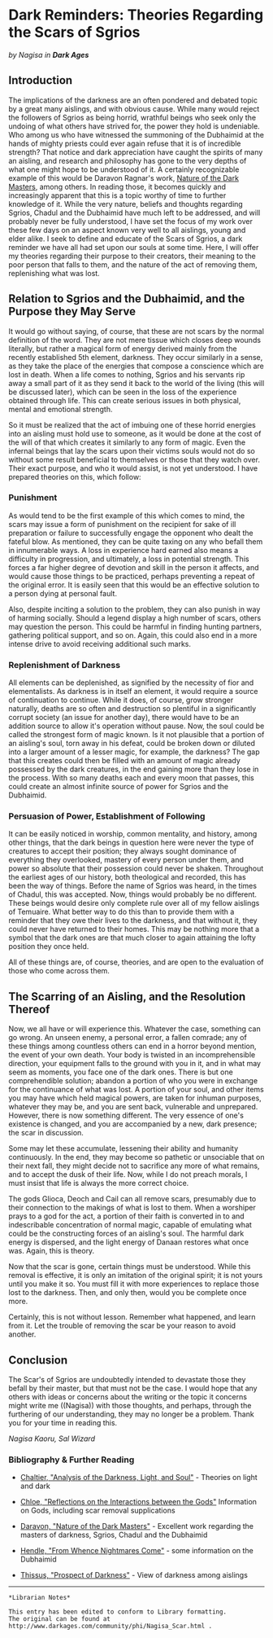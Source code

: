 # Dark Reminders: Theories Regarding the Scars of Sgrios

_by Nagisa in **Dark Ages**_

## Introduction

The implications of the darkness are an often pondered and debated topic by a
great many aislings, and with obvious cause. While many would reject the
followers of Sgrios as being horrid, wrathful beings who seek only the undoing
of what others have strived for, the power they hold is undeniable. Who among
us who have witnessed the summoning of the Dubhaimid at the hands of mighty
priests could ever again refuse that it is of incredible strength? That notice
and dark appreciation have caught the spirits of many an aisling, and research
and philosophy has gone to the very depths of what one might hope to be
understood of it. A certainly recognizable example of this would be Daravon
Ragnar's work,
[Nature of the Dark Masters](Daravon-Treatise-on-the-Nature-of-the-Dark-Masters.md),
among others. In reading those, it becomes quickly and increasingly apparent
that this is a topic worthy of time to further knowledge of it. While the very
nature, beliefs and thoughts regarding Sgrios, Chadul and the Dubhaimid have
much left to be addressed, and will probably never be fully understood, I have
set the focus of my work over these few days on an aspect known very well to
all aislings, young and elder alike. I seek to define and educate of the Scars
of Sgrios, a dark reminder we have all had set upon our souls at some time.
Here, I will offer my theories regarding their purpose to their creators, their
meaning to the poor person that falls to them, and the nature of the act of
removing them, replenishing what was lost.

## Relation to Sgrios and the Dubhaimid, and the Purpose they May Serve

It would go without saying, of course, that these are not scars by the normal
definition of the word. They are not mere tissue which closes deep wounds
literally, but rather a magical form of energy derived mainly from the recently
established 5th element, darkness. They occur similarly in a sense, as they
take the place of the energies that compose a conscience which are lost in
death. When a life comes to nothing, Sgrios and his servants rip away a small
part of it as they send it back to the world of the living (this will be
discussed later), which can be seen in the loss of the experience obtained
through life. This can create serious issues in both physical, mental and
emotional strength.

So it must be realized that the act of imbuing one of these horrid energies
into an aisling must hold use to someone, as it would be done at the cost of
the will of that which creates it similarly to any form of magic. Even the
infernal beings that lay the scars upon their victims souls would not do so
without some result beneficial to themselves or those that they watch over.
Their exact purpose, and who it would assist, is not yet understood. I have
prepared theories on this, which follow:

### Punishment

As would tend to be the first example of this which comes to mind, the scars
may issue a form of punishment on the recipient for sake of ill preparation or
failure to successfully engage the opponent who dealt the fateful blow. As
mentioned, they can be quite taxing on any who befall them in innumerable ways.
A loss in experience hard earned also means a difficulty in progression, and
ultimately, a loss in potential strength. This forces a far higher degree of
devotion and skill in the person it affects, and would cause those things to be
practiced, perhaps preventing a repeat of the original error. It is easily seen
that this would be an effective solution to a person dying at personal fault.

Also, despite inciting a solution to the problem, they can also punish in way
of harming socially. Should a legend display a high number of scars, others may
question the person. This could be harmful in finding hunting partners,
gathering political support, and so on. Again, this could also end in a more
intense drive to avoid receiving additional such marks.

### Replenishment of Darkness

All elements can be deplenished, as signified by the necessity of fior and
elementalists. As darkness is in itself an element, it would require a source
of continuation to continue. While it does, of course, grow stronger naturally,
deaths are so often and destruction so plentiful in a significantly corrupt
society (an issue for another day), there would have to be an addition source
to allow it's operation without pause. Now, the soul could be called the
strongest form of magic known. Is it not plausible that a portion of an
aisling's soul, torn away in his defeat, could be broken down or diluted into a
larger amount of a lesser magic, for example, the darkness? The gap that this
creates could then be filled with an amount of magic already possessed by the
dark creatures, in the end gaining more than they lose in the process. With so
many deaths each and every moon that passes, this could create an almost
infinite source of power for Sgrios and the Dubhaimid.

### Persuasion of Power, Establishment of Following

It can be easily noticed in worship, common mentality, and history, among other
things, that the dark beings in question here were never the type of creatures
to accept their position; they always sought dominance of everything they
overlooked, mastery of every person under them, and power so absolute that
their possession could never be shaken. Throughout the earliest ages of our
history, both theological and recorded, this has been the way of things. Before
the name of Sgrios was heard, in the times of Chadul, this was accepted. Now,
things would probably be no different. These beings would desire only complete
rule over all of my fellow aislings of Temuaire. What better way to do this
than to provide them with a reminder that they owe their lives to the darkness,
and that without it, they could never have returned to their homes. This may be
nothing more that a symbol that the dark ones are that much closer to again
attaining the lofty position they once held.

All of these things are, of course, theories, and are open to the evaluation
of those who come across them.

## The Scarring of an Aisling, and the Resolution Thereof

Now, we all have or will experience this. Whatever the case, something can go
wrong. An unseen enemy, a personal error, a fallen comrade; any of these things
among countless others can end in a horror beyond mention, the event of your
own death. Your body is twisted in an incomprehensible direction, your
equipment falls to the ground with you in it, and in what may seem as moments,
you face one of the dark ones. There is but one comprehendible solution;
abandon a portion of who you were in exchange for the continuance of what was
lost. A portion of your soul, and other items you may have which held magical
powers, are taken for inhuman purposes, whatever they may be, and you are sent
back, vulnerable and unprepared. However, there is now something different. The
very essence of one's existence is changed, and you are accompanied by a new,
dark presence; the scar in discussion.

Some may let these accumulate, lessening their ability and humanity
continuously. In the end, they may become so pathetic or unsociable that on
their next fall, they might decide not to sacrifice any more of what remains,
and to accept the dusk of their life. Now, while I do not preach morals, I must
insist that life is always the more correct choice.

The gods Glioca, Deoch and Cail can all remove scars, presumably due to their
connection to the makings of what is lost to them. When a worshiper prays to a
god for the act, a portion of their faith is converted in to and indescribable
concentration of normal magic, capable of emulating what could be the
constructing forces of an aisling's soul. The harmful dark energy is dispersed,
and the light energy of Danaan restores what once was. Again, this is theory.

Now that the scar is gone, certain things must be understood. While this
removal is effective, it is only an imitation of the original spirit; it is not
yours until you make it so. You must fill it with more experiences to replace
those lost to the darkness. Then, and only then, would you be complete once
more.

Certainly, this is not without lesson. Remember what happened, and learn from
it. Let the trouble of removing the scar be your reason to avoid another.

## Conclusion

The Scar's of Sgrios are undoubtedly intended to devastate those they befall by
their master, but that must not be the case. I would hope that any others with
ideas or concerns about the writing or the topic it concerns might write me
((Nagisa)) with those thoughts, and perhaps, through the furthering of our
understanding, they may no longer be a problem. Thank you for your time in
reading this.

_Nagisa Kaoru, Sal Wizard_

### Bibliography & Further Reading

* [Chaltier, "Analysis of the Darkness, Light, and Soul"](Chaltier-Analysis-of-the-Darkness-Light-and-Soul.md) -
  Theories on light and dark

* [Chloe, "Reflections on the Interactions between the Gods"](Chloe-Reflections-on-the-Interactions-Between-the-Gods.md)
  Information on Gods, including scar removal supplications

* [Daravon, "Nature of the Dark Masters"](Daravon-Treatise-on-the-Nature-of-the-Dark-Masters.md) -
  Excellent work regarding the masters of darkness, Sgrios, Chadul and the
  Dubhaimid

* [Hendle, "From Whence Nightmares Come"](Hendle-From-Whence-Nightmares-Come.md) -
  some information on the Dubhaimid

* [Thissus, "Prospect of Darkness"](Thissus-Prospect-of-Darkness.md) - View of
   darkness among aislings

***

```
*Librarian Notes*

This entry has been edited to conform to Library formatting.
The original can be found at http://www.darkages.com/community/phi/Nagisa_Scar.html .
```

